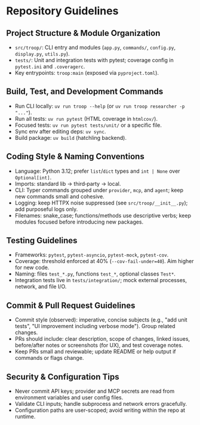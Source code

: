 # Repository Guidelines

## Project Structure & Module Organization
- `src/troop/`: CLI entry and modules (`app.py`, `commands/`, `config.py`, `display.py`, `utils.py`).
- `tests/`: Unit and integration tests with pytest; coverage config in `pytest.ini` and `.coveragerc`.
- Key entrypoints: `troop:main` (exposed via `pyproject.toml`).

## Build, Test, and Development Commands
- Run CLI locally: `uv run troop --help` (or `uv run troop researcher -p "..."`).
- Run all tests: `uv run pytest` (HTML coverage in `htmlcov/`).
- Focused tests: `uv run pytest tests/unit/` or a specific file.
- Sync env after editing deps: `uv sync`.
- Build package: `uv build` (hatchling backend).

## Coding Style & Naming Conventions
- Language: Python 3.12; prefer `list`/`dict` types and `int | None` over `Optional[int]`.
- Imports: standard lib → third‑party → local.
- CLI: Typer commands grouped under `provider`, `mcp`, and `agent`; keep new commands small and cohesive.
- Logging: keep HTTPX noise suppressed (see `src/troop/__init__.py`); add purposeful logs only.
- Filenames: snake_case; functions/methods use descriptive verbs; keep modules focused before introducing new packages.

## Testing Guidelines
- Frameworks: `pytest`, `pytest-asyncio`, `pytest-mock`, `pytest-cov`.
- Coverage: threshold enforced at 40% (`--cov-fail-under=40`). Aim higher for new code.
- Naming: files `test_*.py`, functions `test_*`, optional classes `Test*`.
- Integration tests live in `tests/integration/`; mock external processes, network, and file I/O.

## Commit & Pull Request Guidelines
- Commit style (observed): imperative, concise subjects (e.g., "add unit tests", "UI improvement including verbose mode"). Group related changes.
- PRs should include: clear description, scope of changes, linked issues, before/after notes or screenshots (for UX), and test coverage notes.
- Keep PRs small and reviewable; update README or help output if commands or flags change.

## Security & Configuration Tips
- Never commit API keys; provider and MCP secrets are read from environment variables and user config files.
- Validate CLI inputs; handle subprocess and network errors gracefully.
- Configuration paths are user-scoped; avoid writing within the repo at runtime.

